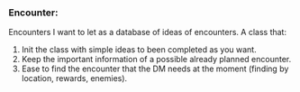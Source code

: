 ### Encounter:

Encounters I want to let as a database of ideas of encounters.
A class that:

1.  Init the class with simple ideas to been completed as you want.
2.  Keep the important information of a possible already planned encounter.
3.  Ease to find the encounter that the DM needs at the moment (finding by location, rewards, enemies).
